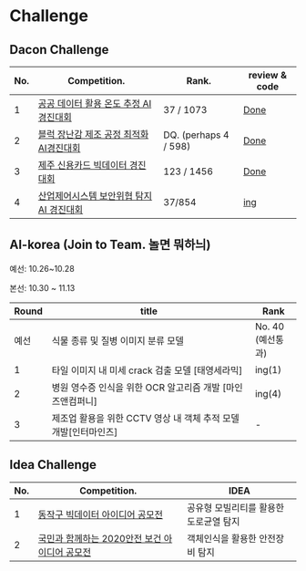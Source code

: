 # Challenge

## Dacon Challenge

| No.  | Competition.                                                 | Rank.                 | review & code                                                |
| ---- | ------------------------------------------------------------ | --------------------- | ------------------------------------------------------------ |
| 1    | [공공 데이터 활용 온도 추정 AI 경진대회](https://dacon.io/competitions/official/235584/overview/) | 37 / 1073             | [Done](https://github.com/roche-MH/Competition/tree/master/Dacon/AI%ED%94%84%EB%A0%8C%EC%A6%88%20%EC%8B%9C%EC%A6%8C1%EC%98%A8%EB%8F%84%20%EC%B6%94%EC%A0%95) |
| 2    | [블럭 장난감 제조 공정 최적화 AI경진대회](https://dacon.io/competitions/official/235612/overview/) | DQ. (perhaps 4 / 598) | [Done](https://github.com/roche-MH/Competition/tree/master/Dacon/LG%20%EB%B8%94%EB%9F%AD%20%EC%9E%A5%EB%82%9C%EA%B0%90%20%EA%B3%B5%EC%A0%95%EC%98%88%EC%B8%A1) |
| 3    | [제주 신용카드 빅데이터 경진대회](https://dacon.io/competitions/official/235615/overview/) | 123 / 1456            | [Done](https://github.com/roche-MH/Competition/tree/master/Dacon/jeju_card) |
| 4    | [산업제어시스템 보안위협 탐지 AI 경진대회](https://dacon.io/competitions/official/235624/leaderboard/) | 37/854                | [ing]()                                                      |

## AI-korea (Join to Team. 놀면 뭐하늬)

예선: 10.26~10.28

본선: 10.30 ~ 11.13

| Round | title                              | Rank                    |
| ----- | ---------------------------------- | ----------------------- |
| 예선  | 식물 종류 및 질병 이미지 분류 모델 | No. 40<br /> (예선통과) |
| 1  | 타일 이미지 내 미세 crack 검출 모델 [태영세라믹] | ing(1) |
| 2  | 병원 영수증 인식을 위한 OCR 알고리즘 개발 [마인즈앤컴퍼니] | ing(4) |
| 3  | 제조업 활용을 위한 CCTV 영상 내 객체 추적 모델 개발[인터마인즈]| - |



## Idea Challenge

| No.  | Competition.                                      | IDEA                                   |
| ---- | ------------------------------------------------- | -------------------------------------- |
| 1    | [동작구 빅데이터 아이디어 공모전]()               | 공유형 모빌리티를 활용한 도로균열 탐지 |
| 2    | [국민과 함께하는 2020안전 보건 아이디어 공모전]() | 객체인식을 활용한 안전장비 탐지        |



